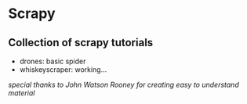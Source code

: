 # Scrapy

## Collection of scrapy tutorials 

- drones: basic spider
- whiskeyscraper: working...

*special thanks to John Watson Rooney for creating easy to understand material*
